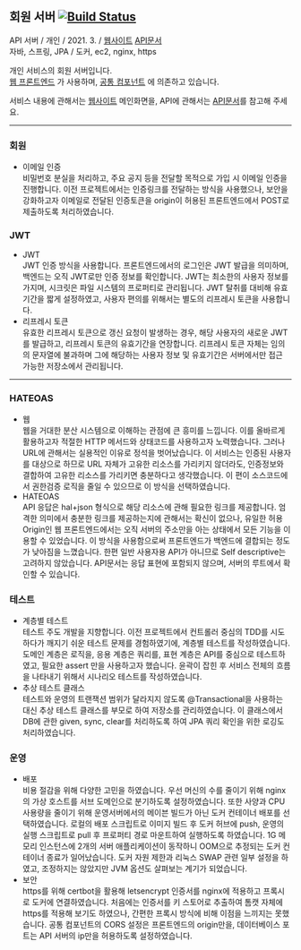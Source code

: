 ## 회원 서버 [![Build Status](https://travis-ci.com/suloginscene/member-server.svg?branch=master)](https://travis-ci.com/suloginscene/member-server)

API 서버 / 개인 / 2021. 3. / [웹사이트](https://scene-cho.com) [API문서](https://member.scene-cho.com)  
자바, 스프링, JPA / 도커, ec2, nginx, https

개인 서비스의 회원 서버입니다.   
[웹 프론트엔드](https://github.com/suloginscene/web-frontend) 가 사용하며,
[공통 컴포넌트](https://github.com/suloginscene/common) 에 의존하고 있습니다.

서비스 내용에 관해서는 [웹사이트](https://scene-cho.com) 메인화면을, API에 관해서는 [API문서](https://member.scene-cho.com)를 참고해 주세요.

---

### 회원

- 이메일 인증  
  비밀번호 분실을 처리하고, 주요 공지 등을 전달할 목적으로 가입 시 이메일 인증을 진행합니다. 이전 프로젝트에서는 인증링크를 전달하는 방식을 사용했으나, 보안을 강화하고자 이메일로 전달된 인증토큰을 origin이
  허용된 프론트엔드에서 POST로 제출하도록 처리하였습니다.

### JWT

- JWT  
  JWT 인증 방식을 사용합니다. 프론트엔드에서의 로그인은 JWT 발급을 의미하며, 백엔드는 오직 JWT로만 인증 정보를 확인합니다. JWT는 최소한의 사용자 정보를 가지며, 시크릿은 파일 시스템의 프로퍼티로
  관리됩니다. JWT 탈취를 대비해 유효기간을 짧게 설정하였고, 사용자 편의를 위해서는 별도의 리프레시 토큰을 사용합니다.
- 리프레시 토큰  
  유효한 리프레시 토큰으로 갱신 요청이 발생하는 경우, 해당 사용자의 새로운 JWT를 발급하고, 리프레시 토큰의 유효기간을 연장합니다. 리프레시 토큰 자체는 임의의 문자열에 불과하며 그에 해당하는 사용자 정보 및
  유효기간은 서버에서만 접근 가능한 저장소에서 관리됩니다.

---

### HATEOAS

- 웹  
  웹을 거대한 분산 시스템으로 이해하는 관점에 큰 흥미를 느낍니다. 이를 올바르게 활용하고자 적절한 HTTP 메서드와 상태코드를 사용하고자 노력했습니다. 그러나 URL에 관해서는 실용적인 이유로 정석을
  벗어났습니다. 이 서비스는 인증된 사용자를 대상으로 하므로 URL 자체가 고유한 리소스를 가리키지 않더라도, 인증정보와 결합하여 고유한 리소스를 가리키면 충분하다고 생각했습니다. 이 편이 소스코드에서 권한검증
  로직을 줄일 수 있으므로 이 방식을 선택하였습니다.
- HATEOAS  
  API 응답은 hal+json 형식으로 해당 리소스에 관해 필요한 링크를 제공합니다. 엄격한 의미에서 충분한 링크를 제공하는지에 관해서는 확신이 없으나, 유일한 허용 Origin인 웹 프론트엔드에서는 오직 서버의
  주소만을 아는 상태에서 모든 기능을 이용할 수 있었습니다. 이 방식을 사용함으로써 프론트엔드가 백엔드에 결합되는 정도가 낮아짐을 느꼈습니다. 한편 일반 사용자용 API가 아니므로 Self descriptive는
  고려하지 않았습니다. API문서는 응답 표현에 포함되지 않으며, 서버의 루트에서 확인할 수 있습니다.

### 테스트

- 계층별 테스트  
  테스트 주도 개발을 지향합니다. 이전 프로젝트에서 컨트롤러 중심의 TDD를 시도하다가 깨지기 쉬운 테스트 문제를 경험하였기에, 계층별 테스트를 작성하였습니다. 도메인 계층은 로직을, 응용 계층은 쿼리를, 표현
  계층은 API를 중심으로 테스트하였고, 필요한 assert 만을 사용하고자 했습니다. 윤곽이 잡힌 후 서비스 전체의 흐름을 나타내기 위해서 시나리오 테스트를 작성하였습니다.
- 추상 테스트 클래스  
  테스트와 운영의 트랜잭션 범위가 달라지지 않도록 @Transactional을 사용하는 대신 추상 테스트 클래스를 부모로 하여 저장소를 관리하였습니다. 이 클래스에서 DB에 관한 given, sync, clear를
  처리하도록 하여 JPA 쿼리 확인을 위한 로깅도 처리하였습니다.

### 운영

- 배포  
  비용 절감을 위해 다양한 고민을 하였습니다. 우선 머신의 수를 줄이기 위해 nginx의 가상 호스트를 서브 도메인으로 분기하도록 설정하였습니다. 또한 사양과 CPU 사용량을 줄이기 위해 운영서버에서의 메이븐
  빌드가 아닌 도커 컨테이너 배포를 선택하였습니다. 로컬의 배포 스크립트로 이미지 빌드 후 도커 허브에 push, 운영의 실행 스크립트로 pull 후 프로퍼티 경로 마운트하여 실행하도록 하였습니다. 1G 메모리
  인스턴스에 2개의 서버 애플리케이션이 동작하니 OOM으로 추정되는 도커 컨테이너 종료가 일어났습니다. 도커 자원 제한과 리눅스 SWAP 관련 일부 설정을 하였고, 조정하지는 않았지만 JVM 옵션도 살펴보는 계기가
  되었습니다.
- 보안  
  https를 위해 certbot을 활용해 letsencrypt 인증서를 nginx에 적용하고 프록시로 도커에 연결하였습니다. 처음에는 인증서를 키 스토어로 추출하여 톰캣 자체에 https를 적용해 보기도
  하였으나, 간편한 프록시 방식에 비해 이점을 느끼지는 못했습니다. 공통 컴포넌트의 CORS 설정은 프론트엔드의 origin만을, 데이터베이스 포트는 API 서버의 ip만을 허용하도록 설정하였습니다.
